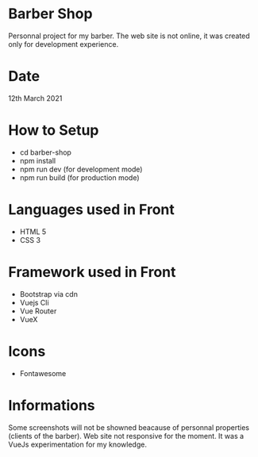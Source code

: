 # Barber Shop
Personnal project for my barber.
The web site is not online, it was created only for development experience.

# Date
12th March 2021

# How to Setup
- cd barber-shop
- npm install
- npm run dev (for development mode)
- npm run build (for production mode)

# Languages used in Front
- HTML 5
- CSS 3

# Framework used in Front
- Bootstrap via cdn
- Vuejs Cli
- Vue Router
- VueX

# Icons
- Fontawesome

# Informations
Some screenshots will not be showned beacause of personnal properties (clients of the barber).
Web site not responsive for the moment. It was a VueJs experimentation for my knowledge.
